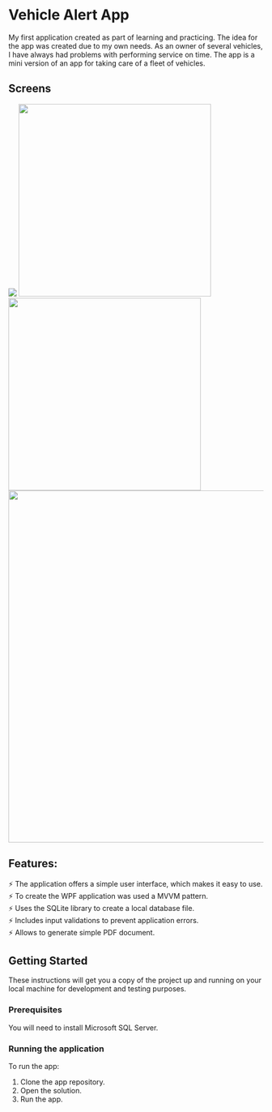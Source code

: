<h1 align="left">Vehicle Alert App</h1>

  My first application created as part of learning and practicing. The idea for the app was created due to my own needs. As an owner of several vehicles, I have always had problems with performing service on time. The app is a mini version of an app for taking care of a fleet of vehicles.

<h2 align="left">Screens</h2>
<img src="https://github.com/RafalC999/VehicleAlert/assets/145366939/5c53151e-f748-4f84-b6c1-dfd5408087aa" />


<img src="https://github.com/RafalC999/VehicleAlert/assets/145366939/37f47bc5-c4c6-46f1-97a4-2c063a2363de" height="380" /> 
<img src="https://github.com/RafalC999/VehicleAlert/assets/145366939/6251bb9f-e5ec-492d-8459-6131524b2a10" height="380" />

<div align="center">
    <img src="https://github.com/RafalC999/VehicleAlert/assets/145366939/5e260223-33e2-4d36-91ef-a9e25f632fa8" height="695" /> 
</div>



<h2 align="left">Features:</h2>
⚡ The application offers a simple user interface, which makes it easy to use. <br>
⚡ To create the WPF application was used a MVVM pattern. <br>
⚡ Uses the SQLite library to create a local database file. <br>
⚡ Includes input validations to prevent application errors. <br>
⚡ Allows to generate simple PDF document. <br>

<h2 align="left">Getting Started</h2>
These instructions will get you a copy of the project up and running on your local machine for development and testing purposes.

<h3 align="left">Prerequisites</h3>
You will need to install Microsoft SQL Server.

<h3 align="left">Running the application</h3>
To run the app: <br>

1. Clone the app repository. <br>
2. Open the solution. <br>
3. Run the app. <br>
